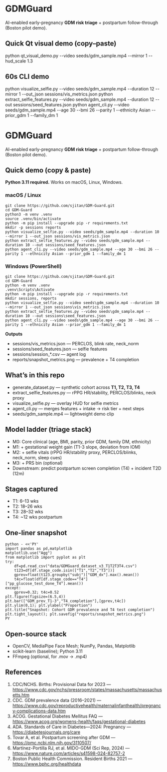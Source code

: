 # GDMGuard

AI-enabled early-pregnancy **GDM risk triage** + postpartum follow-through (Boston pilot demo).

## Quick Qt visual demo (copy–paste)
python qt_visual_demo.py --video seeds/gdm_sample.mp4 --mirror 1 --hud_scale 1.3

## 60s CLI demo
python visualize_selfie.py --video seeds/gdm_sample.mp4 --duration 12 --mirror 1 --out_json sessions/vis_metrics.json
python extract_selfie_features.py --video seeds/gdm_sample.mp4 --duration 12 --out sessions/seed_features.json
python agent_cli.py --video seeds/gdm_sample.mp4 --age 30 --bmi 26 --parity 1 --ethnicity Asian --prior_gdm 1 --family_dm 1

# GDMGuard

AI-enabled early-pregnancy **GDM risk triage** + postpartum follow-through (Boston pilot demo).

## Quick demo (copy & paste)
**Python 3.11 required.** Works on macOS, Linux, Windows.

### macOS / Linux
    git clone https://github.com/sjitan/GDM-Guard.git
    cd GDM-Guard
    python3 -m venv .venv
    source .venv/bin/activate
    python -m pip install --upgrade pip -r requirements.txt
    mkdir -p sessions reports
    python visualize_selfie.py --video seeds/gdm_sample.mp4 --duration 10 --mirror 1 --out_json sessions/vis_metrics.json
    python extract_selfie_features.py --video seeds/gdm_sample.mp4 --duration 10 --out sessions/seed_features.json
    python agent_cli.py --video seeds/gdm_sample.mp4 --age 30 --bmi 26 --parity 1 --ethnicity Asian --prior_gdm 1 --family_dm 1

### Windows (PowerShell)
    git clone https://github.com/sjitan/GDM-Guard.git
    cd GDM-Guard
    python -m venv .venv
    .venv\Scripts\Activate
    python -m pip install --upgrade pip -r requirements.txt
    mkdir sessions, reports
    python visualize_selfie.py --video seeds\gdm_sample.mp4 --duration 10 --mirror 1 --out_json sessions\vis_metrics.json
    python extract_selfie_features.py --video seeds\gdm_sample.mp4 --duration 10 --out sessions\seed_features.json
    python agent_cli.py --video seeds\gdm_sample.mp4 --age 30 --bmi 26 --parity 1 --ethnicity Asian --prior_gdm 1 --family_dm 1

**Outputs**
- sessions/vis_metrics.json — PERCLOS, blink rate, neck_norm
- sessions/seed_features.json — selfie features
- sessions/session_*.csv — agent log
- reports/snapshot_metrics.png — prevalence + T4 completion

## What’s in this repo
- generate_dataset.py — synthetic cohort across **T1, T2, T3, T4**
- extract_selfie_features.py — rPPG HR/stability, PERCLOS/blinks, neck proxy
- visualize_selfie.py — overlay HUD for selfie metrics
- agent_cli.py — merges features + intake → risk tier + next steps
- seeds/gdm_sample.mp4 — lightweight demo clip

## Model ladder (triage stack)
- M0: Core clinical (age, BMI, parity, prior GDM, family DM, ethnicity)
- M1: + gestational weight gain (T1-3 slope, deviation from IOM)
- M2: + selfie vitals (rPPG HR/stability proxy, PERCLOS/blinks, neck_norm, sleep cues)
- M3: + PRS bin (optional)
- Downstream: predict postpartum screen completion (T4) + incident T2D (12m)

## Stages captured
- T1: 6–13 wks
- T2: 18–26 wks
- T3: 28–32 wks
- T4: ~12 wks postpartum

## One-liner snapshot
    python - <<'PY'
    import pandas as pd,matplotlib
    matplotlib.use("Agg")
    from matplotlib import pyplot as plt
    try:
        df=pd.read_csv("data/GDMGuard_dataset_v3_T1T2T3T4.csv")
        t123=df[df.stage_code.isin(["T1","T2","T3"])]
        gprev=float(t123.groupby("subj")["GDM_dx"].max().mean())
        t4c=float(df[df.stage_code=="T4"]["pp_glucose_test_done_T4"].mean())
    except:
        gprev=0.32; t4c=0.52
    plt.figure(figsize=(6.5,4))
    plt.bar(["GDM_prev_T1-3","T4_completion"],[gprev,t4c])
    plt.ylim(0,1); plt.ylabel("Proportion")
    plt.title("Snapshot: Cohort GDM prevalence and T4 test completion")
    plt.tight_layout(); plt.savefig("reports/snapshot_metrics.png")
    PY

## Open-source stack
- OpenCV, MediaPipe Face Mesh; NumPy, Pandas, Matplotlib
- scikit-learn (baseline); Python 3.11
- FFmpeg (optional, for .mov → .mp4)

## References
1. CDC/NCHS. Births: Provisional Data for 2023 — https://www.cdc.gov/nchs/pressroom/states/massachusetts/massachusetts.htm
2. CDC. GDM prevalence data (2016–2021) — https://www.cdc.gov/reproductivehealth/maternalinfanthealth/pregnancy-complications-data.htm
3. ACOG. Gestational Diabetes Mellitus FAQ — https://www.acog.org/womens-health/faqs/gestational-diabetes
4. ADA. Standards of Care in Diabetes—2024: Pregnancy — https://diabetesjournals.org/care
5. Tovar A, et al. Postpartum screening after GDM — https://pmc.ncbi.nlm.nih.gov/3110507/
6. Martínez-Portilla RJ, et al. MIDO-GDM (Sci Rep, 2024) — https://www.nature.com/articles/s41598-024-82757-2
7. Boston Public Health Commission. Resident Births 2021 — https://www.bphc.org/healthdata
